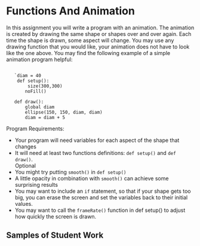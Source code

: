 Functions And Animation
=======================
In this assignment you will write a program with an animation. The animation is created by drawing the same shape or shapes over and over again. Each time the shape is drawn, some aspect will change. You may use any drawing function that you would like, your animation does not have to look like the one above. You may find the following example of a simple animation program helpful:
 <pre><code>
   `diam = 40
    def setup():
        size(300,300)
       noFill()
     
   def draw():
       global diam
       ellipse(150, 150, diam, diam)
       diam = diam + 5</code></pre>   
Program Requirements:   
* Your program will need variables for each aspect of the shape that changes
* It will need at least two functions definitions: `def setup()` and `def draw()`.   
Optional   
* You might try putting `smooth()` in `def setup()`
* A little opacity in combination with `smooth()` can achieve some surprising results
* You may want to include an `if` statement, so that if your shape gets too big, you can erase the screen and set the variables back to their initial values.
* You may want to call the `frameRate()` function in def setup() to adjust how quickly the screen is drawn.   

Samples of Student Work   
-----------------------   
